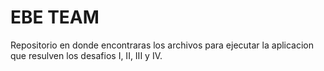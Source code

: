 # EBE TEAM

Repositorio en donde encontraras los archivos para ejecutar la aplicacion que resulven los desafios I, II, III y IV.
